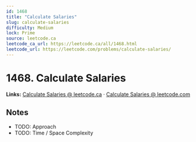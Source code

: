 ```yaml
--- 
id: 1468
title: "Calculate Salaries"
slug: calculate-salaries
difficulty: Medium
lock: Prime
source: leetcode.ca
leetcode_ca_url: https://leetcode.ca/all/1468.html
leetcode_url: https://leetcode.com/problems/calculate-salaries/
---
```


# 1468. Calculate Salaries

**Links:** [Calculate Salaries @ leetcode.ca](https://leetcode.ca/all/1468.html) · [Calculate Salaries @ leetcode.com](https://leetcode.com/problems/calculate-salaries/)

## Notes
- TODO: Approach
- TODO: Time / Space Complexity
